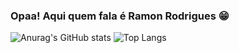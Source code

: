 ### Opaa! Aqui quem fala é Ramon Rodrigues 😁

![Anurag's GitHub stats](https://github-readme-stats.vercel.app/api?username=Rodri10s&show_icons=true&theme=maroongold)
![Top Langs](https://github-readme-stats.vercel.app/api/top-langs/?username=Rodri10s&layout=compact&show_icons=true&theme=maroongold)

